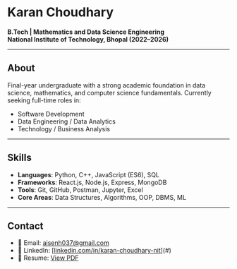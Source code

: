 # Karan Choudhary

**B.Tech | Mathematics and Data Science Engineering**  
**National Institute of Technology, Bhopal (2022–2026)**

---

## About

Final-year undergraduate with a strong academic foundation in data science, mathematics, and computer science fundamentals. Currently seeking full-time roles in:

- Software Development  
- Data Engineering / Data Analytics  
- Technology / Business Analysis

---

## Skills

- **Languages**: Python, C++, JavaScript (ES6), SQL  
- **Frameworks**: React.js, Node.js, Express, MongoDB  
- **Tools**: Git, GitHub, Postman, Jupyter, Excel  
- **Core Areas**: Data Structures, Algorithms, OOP, DBMS, ML

---

## Contact

- 📧 Email: [aisenh037@gmail.com](mailto:aisenh037@gmail.com)  
- 🔗 LinkedIn: [[linkedin.com/in/karan-choudhary-nit](https://www.linkedin.com/in/karan-choudhary-8b62a6216/)](#)  
- 📄 Resume: [View PDF](#)
